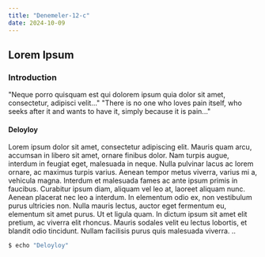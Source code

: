 ```yaml
---
title: "Denemeler-12-c"
date: 2024-10-09
---
```


Lorem Ipsum
-----------

### Introduction
"Neque porro quisquam est qui dolorem ipsum quia dolor sit amet, consectetur, adipisci velit..."
"There is no one who loves pain itself, who seeks after it and wants to have it, simply because it is pain..."

#### Deloyloy
Lorem ipsum dolor sit amet, consectetur adipiscing elit. Mauris quam arcu, accumsan in libero sit amet, ornare finibus dolor. Nam turpis augue, interdum in feugiat eget, malesuada in neque. Nulla pulvinar lacus ac lorem ornare, ac maximus turpis varius. Aenean tempor metus viverra, varius mi a, vehicula magna. Interdum et malesuada fames ac ante ipsum primis in faucibus. Curabitur ipsum diam, aliquam vel leo at, laoreet aliquam nunc. Aenean placerat nec leo a interdum. In elementum odio ex, non vestibulum purus ultricies non. Nulla mauris lectus, auctor eget fermentum eu, elementum sit amet purus. Ut et ligula quam. In dictum ipsum sit amet elit pretium, ac viverra elit rhoncus. Mauris sodales velit eu lectus lobortis, et blandit odio tincidunt. Nullam facilisis purus quis malesuada viverra.
..
```bash
$ echo "Deloyloy"
```
